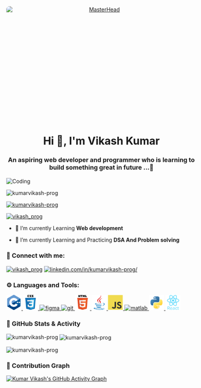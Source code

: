 <p align="center" style="margin: 0; padding: 0;">
  <a href="#">
    <img src="https://gifdb.com/images/high/programming-high-tech-computer-codes-dme0h7x7m3mtt3uv.gif"
         alt="MasterHead"
         style="width: 100%; height: 300px; object-fit: cover; display: block; margin: 0 auto; border-radius: 8px;">
  </a>
</p>


<h1 align="center">Hi 👋, I'm Vikash Kumar</h1>
<h3 align="center">An aspiring web developer and programmer who is learning to build something great in future ...🚀</h3>
<img align="center" alt="Coding" width="250" src="https://media.licdn.com/dms/image/v2/D5612AQGOmwfIE5mlWA/article-cover_image-shrink_720_1280/article-cover_image-shrink_720_1280/0/1674617947228?e=2147483647&v=beta&t=L-J1EFIJzlFXa-2bu5K-SqOT0PXYAaPZgXxnpneoF0U">



<p align="left"> <img src="https://komarev.com/ghpvc/?username=kumarvikash-prog&label=Profile%20views&color=0e75b6&style=flat" alt="kumarvikash-prog" /> </p>

<p align="left"> <a href="https://github.com/ryo-ma/github-profile-trophy"><img src="https://github-profile-trophy.vercel.app/?username=kumarvikash-prog" alt="kumarvikash-prog" /></a> </p>

<p align="left"> <a href="https://twitter.com/vikash_prog" target="blank"><img src="https://img.shields.io/twitter/follow/vikash_prog?logo=twitter&style=for-the-badge" alt="vikash_prog" /></a> </p>

- 🔭 I’m currently Learning **Web development**

- 🌱 I’m currently Learning and Practicing **DSA And Problem solving**

<h3 align="left">🤝 Connect with me:</h3>
<p align="left">
<a href="https://twitter.com/vikash_prog" target="blank"><img align="center" src="https://raw.githubusercontent.com/rahuldkjain/github-profile-readme-generator/master/src/images/icons/Social/twitter.svg" alt="vikash_prog" height="30" width="40" /></a>
<a href="https://linkedin.com/in/linkedin.com/in/kumarvikash-prog/" target="blank"><img align="center" src="https://raw.githubusercontent.com/rahuldkjain/github-profile-readme-generator/master/src/images/icons/Social/linked-in-alt.svg" alt="linkedin.com/in/kumarvikash-prog/" height="30" width="40" /></a>
</p>

<h3 align="left">⚙️ Languages and Tools:</h3>
<p align="left">
    <a href="https://www.w3schools.com/cpp/" target="_blank" rel="noreferrer"> <img src="https://raw.githubusercontent.com/devicons/devicon/master/icons/cplusplus/cplusplus-original.svg" alt="cplusplus" width="40" height="40" /> </a>
    <a href="https://www.w3schools.com/css/" target="_blank" rel="noreferrer"> <img src="https://raw.githubusercontent.com/devicons/devicon/master/icons/css3/css3-original-wordmark.svg" alt="css3" width="40" height="40" /> </a>
    <a href="https://www.figma.com/" target="_blank" rel="noreferrer"> <img src="https://www.vectorlogo.zone/logos/figma/figma-icon.svg" alt="figma" width="40" height="40" /> </a>
    <a href="https://git-scm.com/" target="_blank" rel="noreferrer"> <img src="https://www.vectorlogo.zone/logos/git-scm/git-scm-icon.svg" alt="git" width="40" height="40" /> </a>
    <a href="https://www.w3.org/html/" target="_blank" rel="noreferrer"> <img src="https://raw.githubusercontent.com/devicons/devicon/master/icons/html5/html5-original-wordmark.svg" alt="html5" width="40" height="40" /> </a>
    <a href="https://www.java.com" target="_blank" rel="noreferrer"> <img src="https://raw.githubusercontent.com/devicons/devicon/master/icons/java/java-original.svg" alt="java" width="40" height="40" /> </a>
    <a href="https://developer.mozilla.org/en-US/docs/Web/JavaScript" target="_blank" rel="noreferrer">
        <img src="https://raw.githubusercontent.com/devicons/devicon/master/icons/javascript/javascript-original.svg" alt="javascript" width="40" height="40" />
    </a>
    <a href="https://www.mathworks.com/" target="_blank" rel="noreferrer"> <img src="https://upload.wikimedia.org/wikipedia/commons/2/21/Matlab_Logo.png" alt="matlab" width="40" height="40" /> </a>
    <a href="https://www.python.org" target="_blank" rel="noreferrer"> <img src="https://raw.githubusercontent.com/devicons/devicon/master/icons/python/python-original.svg" alt="python" width="40" height="40" /> </a>
    <a href="https://reactjs.org/" target="_blank" rel="noreferrer"> <img src="https://raw.githubusercontent.com/devicons/devicon/master/icons/react/react-original-wordmark.svg" alt="react" width="40" height="40" /> </a>
</p>


<h3>🚀 GitHub Stats & Activity</h3>

<p><img align="left" src="https://github-readme-stats.anuraghazra1.vercel.app/api/top-langs/?username=kumarvikash-prog&layout=compact&theme=react" alt="kumarvikash-prog" /></p>

<p>&nbsp;<img align="center" src="https://github-readme-stats.vercel.app/api?username=kumarvikash-prog&show_icons=true&locale=en" alt="kumarvikash-prog" /></p>

<p><img align="center" src="https://github-readme-streak-stats.herokuapp.com/?user=kumarvikash-prog&" alt="kumarvikash-prog" /></p>

<h3>🌱 Contribution Graph</h3> <!-- Github Contribution graph -->

[![Kumar Vikash's GitHub Activity Graph](https://github-readme-activity-graph.vercel.app/graph?username=kumarvikash-prog&theme=react)](https://github.com/Ashutosh00710/github-readme-activity-graph)


<!-- <h3>🧑‍💻 Leetcode stats & Activity</h3>  --> <!-- leetcode stats with heatmap --> 

<!-- ![Leetcode Stats](https://leetcard.jacoblin.cool/kumarvikash-prog?ext=heatmap) -->


<!-- Future things - uncomment and see the changes -->

<!-- 
## Here are some of the technologies I work with:

- **Frontend:**  
  ![JavaScript](https://img.shields.io/badge/-JavaScript-F7DF1E?style=flat&logo=javascript&logoColor=black)
  ![HTML5](https://img.shields.io/badge/-HTML5-E34F26?style=flat&logo=html5&logoColor=white)
  ![CSS3](https://img.shields.io/badge/-CSS3-1572B6?style=flat&logo=css3)
  ![Tailwind CSS](https://img.shields.io/badge/-Tailwind%20CSS-06B6D4?style=flat&logo=tailwind-css&logoColor=white)
  ![React](https://img.shields.io/badge/-React-61DAFB?style=flat&logo=react&logoColor=black)
  ![Next.js](https://img.shields.io/badge/-Next.js-000000?style=flat&logo=next.js&logoColor=white)

- **Backend:**  
  ![Node.js](https://img.shields.io/badge/-Node.js-339933?style=flat&logo=node.js&logoColor=white)
  ![Express](https://img.shields.io/badge/-Express-000000?style=flat&logo=express&logoColor=white)
  ![PostgreSQL](https://img.shields.io/badge/-PostgreSQL-336791?style=flat&logo=postgresql&logoColor=white)
  ![MongoDB](https://img.shields.io/badge/-MongoDB-47A248?style=flat&logo=mongodb&logoColor=white)
  ![MySQL](https://img.shields.io/badge/-MySQL-4479A1?style=flat&logo=mysql&logoColor=white)

- **Dev Tools:**  
  ![Webpack](https://img.shields.io/badge/-Webpack-8DD6F9?style=flat&logo=webpack&logoColor=black)
  ![Babel](https://img.shields.io/badge/-Babel-F9DC3E?style=flat&logo=babel&logoColor=black)

- **Machine Learning:**  
  ![TensorFlow](https://img.shields.io/badge/-TensorFlow-FF6F00?style=flat&logo=tensorflow&logoColor=white)

- **Design:**  
  ![Figma](https://img.shields.io/badge/-Figma-F24E1E?style=flat&logo=figma&logoColor=white)

-->
